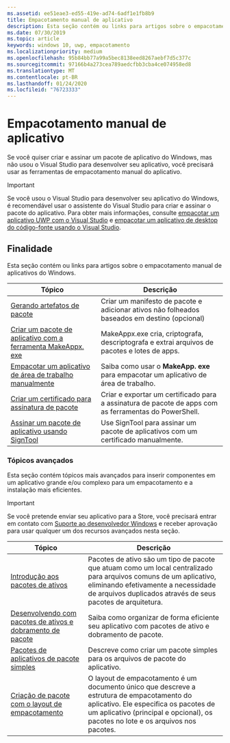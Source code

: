 ```yaml
---
ms.assetid: ee51eae3-ed55-419e-ad74-6adf1e1fb8b9
title: Empacotamento manual de aplicativo
description: Esta seção contém ou links para artigos sobre o empacotamento manual de aplicativos do Windows.
ms.date: 07/30/2019
ms.topic: article
keywords: windows 10, uwp, empacotamento
ms.localizationpriority: medium
ms.openlocfilehash: 95b84bb77a99a5bec8138eed8267aebf7d5c377c
ms.sourcegitcommit: 97166b4a273cea789aedcfbb3cba4ce074958ed8
ms.translationtype: MT
ms.contentlocale: pt-BR
ms.lasthandoff: 01/24/2020
ms.locfileid: "76723333"
---
```

# <a name="manual-app-packaging"></a>Empacotamento manual de aplicativo

Se você quiser criar e assinar um pacote de aplicativo do Windows, mas não usou o Visual Studio para desenvolver seu aplicativo, você precisará usar as ferramentas de empacotamento manual do aplicativo.

> [!IMPORTANT] 
> Se você usou o Visual Studio para desenvolver seu aplicativo do Windows, é recomendável usar o assistente do Visual Studio para criar e assinar o pacote do aplicativo. Para obter mais informações, consulte [empacotar um aplicativo UWP com o Visual Studio](packaging-uwp-apps.md) e [empacotar um aplicativo de desktop do código-fonte usando o Visual Studio](../desktop/desktop-to-uwp-packaging-dot-net.md).

## <a name="purpose"></a>Finalidade

Esta seção contém ou links para artigos sobre o empacotamento manual de aplicativos do Windows.

| Tópico | Descrição |
|-------|-------------|
| [Gerando artefatos de pacote](https://docs.microsoft.com/windows/msix/desktop/desktop-to-uwp-manual-conversion) | Criar um manifesto de pacote e adicionar ativos não folheados baseados em destino (opcional) |
| [Criar um pacote de aplicativo com a ferramenta MakeAppx. exe](create-app-package-with-makeappx-tool.md) | MakeAppx.exe cria, criptografa, descriptografa e extrai arquivos de pacotes e lotes de apps. |
| [Empacotar um aplicativo de área de trabalho manualmente](../desktop/desktop-to-uwp-manual-conversion.md) | Saiba como usar o **MakeApp. exe** para empacotar um aplicativo de área de trabalho. |
| [Criar um certificado para assinatura de pacote](create-certificate-package-signing.md) | Criar e exportar um certificado para a assinatura de pacote de apps com as ferramentas do PowerShell. |
| [Assinar um pacote de aplicativo usando SignTool](sign-app-package-using-signtool.md) | Use SignTool para assinar um pacote de aplicativos com um certificado manualmente. |

### <a name="advanced-topics"></a>Tópicos avançados

Esta seção contém tópicos mais avançados para inserir componentes em um aplicativo grande e/ou complexo para um empacotamento e a instalação mais eficientes. 

> [!IMPORTANT]
> Se você pretende enviar seu aplicativo para a Store, você precisará entrar em contato com [Suporte ao desenvolvedor Windows](https://developer.microsoft.com/windows/support) e receber aprovação para usar qualquer um dos recursos avançados nesta seção.


| Tópico | Descrição |
|-------|-------------|
| [Introdução aos pacotes de ativos](asset-packages.md) | Pacotes de ativo são um tipo de pacote que atuam como um local centralizado para arquivos comuns de um aplicativo, eliminando efetivamente a necessidade de arquivos duplicados através de seus pacotes de arquitetura. |
| [Desenvolvendo com pacotes de ativos e dobramento de pacote](package-folding.md) | Saiba como organizar de forma eficiente seu aplicativo com pacotes de ativo e dobramento de pacote. |
| [Pacotes de aplicativos de pacote simples](flat-bundles.md) | Descreve como criar um pacote simples para os arquivos de pacote do aplicativo. |
| [Criação de pacote com o layout de empacotamento](packaging-layout.md) | O layout de empacotamento é um documento único que descreve a estrutura de empacotamento do aplicativo. Ele especifica os pacotes de um aplicativo (principal e opcional), os pacotes no lote e os arquivos nos pacotes. |
